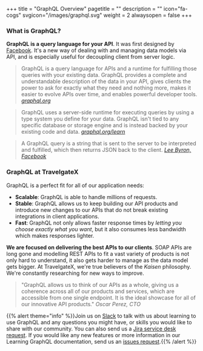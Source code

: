 +++
title = "GraphQL Overview"
pagetitle = ""
description = ""
icon="fa-cogs"
svgicon="/images/graphql.svg"
weight = 2
alwaysopen = false
+++

### What is GraphQL?

**GraphQL is a query language for your API**. It was first designed by [Facebook](https://code.facebook.com/posts/1691455094417024/graphql-a-data-query-language/?utm_source=docs.travelgatex.com). It's a new way of dealing with and managing data models via API, and is especially useful for decoupling client from server logic.

>GraphQL is a query language for APIs and a runtime for fulfilling those queries with your existing data. GraphQL provides a complete and understandable description of the data in your API, gives clients the power to ask for exactly what they need and nothing more, makes it easier to evolve APIs over time, and enables powerful developer tools. <cite>[graphql.org](http://graphql.org/?utm_source=docs.travelgatex.com)</cite>

>GraphQL uses a server-side runtime for executing queries by using a type system you define for your data. GraphQL isn't tied to any specific database or storage engine and is instead backed by your existing code and data. <cite>[graphql.org/learn](http://graphql.org/learn?utm_source=docs.travelgatex.com)</cite>

>A GraphQL query is a string that is sent to the server to be interpreted and fulfilled, which then returns JSON back to the client. <cite>[Lee Byron, Facebook](https://code.facebook.com/posts/1691455094417024/graphql-a-data-query-language/?utm_source=docs.travelgatex.com)</cite>

### GraphQL at TravelgateX

GraphQL is a perfect fit for all of our application needs:

- **Scalable**: GraphQL is able to handle millions of requests.
- **Stable**: GraphQL allows us to keep building our API products and introduce new changes to our APIs that do not break existing integrations in client applications.
- **Fast**: GraphQL not only allows faster response times by *letting you choose exactly what you want*, but it also consumes less bandwidth which makes responses lighter.
 
**We are focused on delivering the best APIs to our clients**. SOAP APIs are long gone and modelling REST APIs to fit a vast variety of products is not only hard to understand, it also gets harder to manage as the data model gets bigger. At TravelgateX, we're true believers of the *Kaisen* philosophy. We're constantly researching for new ways to improve.

>"GraphQL allows us to think of our APIs as a whole, giving us a coherence across all of our products and services, which are accessible from one single endpoint. It is the ideal showcase for all of our innovative API products."
><cite>Oscar Perez, CTO</cite>

{{% alert theme="info" %}}Join us on [Slack](https://slack.travelgatex.com/) to talk with us about learning to use GraphQL and any questions you might have, or skills you would like to share with our community. You can also send us a [Jira service desk request](https://xmltravelgate.atlassian.net/servicedesk/customer/portal/7). If you would like any new features or more information in our Learning GraphQL documentation, send us an [issues request](https://github.com/travelgateX/Issue-tracker).{{% /alert %}}

